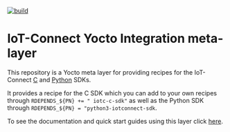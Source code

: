 [![build](https://github.com/avnet-iotconnect/meta-iotconnect/actions/workflows/build-and-longtest.yml/badge.svg?branch=kirkstone)](https://github.com/avnet-iotconnect/meta-iotconnect/actions/workflows/build-and-longtest.yml)

# IoT-Connect Yocto Integration meta-layer
This repository is a Yocto meta layer for providing recipes for the IoT-Connect [C](https://github.com/avnet-iotconnect/iotc-generic-c-sdk/tree/main/) and [Python](https://github.com/avnet-iotconnect/iotc-python-sdk/tree/master-std-21) SDKs.

It provides a recipe for the C SDK which you can add to your own recipes through `RDEPENDS_${PN} += " iotc-c-sdk"` as well as the Python SDK through `RDEPENDS_${PN} = "python3-iotconnect-sdk`.

To see the documentation and quick start guides using this layer click [here](https://github.com/avnet-iotconnect/meta-iotconnect-docs).
